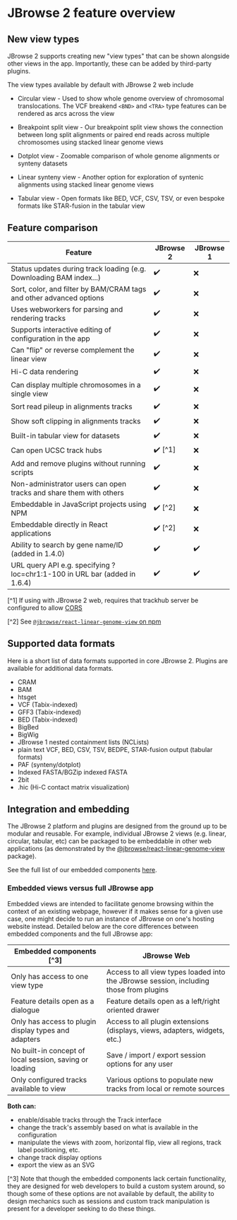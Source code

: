 # JBrowse 2 feature overview

## New view types

JBrowse 2 supports creating new "view types" that can be shown alongside other
views in the app. Importantly, these can be added by third-party plugins.

The view types available by default with JBrowse 2 web include

- Circular view - Used to show whole genome overview of chromosomal
  translocations. The VCF breakend `<BND>` and `<TRA>` type features can be
  rendered as arcs across the view

- Breakpoint split view - Our breakpoint split view shows the connection
  between long split alignments or paired end reads across multiple chromosomes
  using stacked linear genome views

- Dotplot view - Zoomable comparison of whole genome alignments or synteny
  datasets

- Linear synteny view - Another option for exploration of syntenic alignments
  using stacked linear genome views

- Tabular view - Open formats like BED, VCF, CSV, TSV, or even bespoke
  formats like STAR-fusion in the tabular view

## Feature comparison

| Feature                                                                   | JBrowse 2               | JBrowse 1          |
| ------------------------------------------------------------------------- | ----------------------- | ------------------ |
| Status updates during track loading (e.g. Downloading BAM index...)       | :heavy_check_mark:      | :x:                |
| Sort, color, and filter by BAM/CRAM tags and other advanced options       | :heavy_check_mark:      | :x:                |
| Uses webworkers for parsing and rendering tracks                          | :heavy_check_mark:      | :x:                |
| Supports interactive editing of configuration in the app                  | :heavy_check_mark:      | :x:                |
| Can "flip" or reverse complement the linear view                          | :heavy_check_mark:      | :x:                |
| Hi-C data rendering                                                       | :heavy_check_mark:      | :x:                |
| Can display multiple chromosomes in a single view                         | :heavy_check_mark:      | :x:                |
| Sort read pileup in alignments tracks                                     | :heavy_check_mark:      | :x:                |
| Show soft clipping in alignments tracks                                   | :heavy_check_mark:      | :x:                |
| Built-in tabular view for datasets                                        | :heavy_check_mark:      | :x:                |
| Can open UCSC track hubs                                                  | :heavy_check_mark: [^1] | :x:                |
| Add and remove plugins without running scripts                            | :heavy_check_mark:      | :x:                |
| Non-administrator users can open tracks and share them with others        | :heavy_check_mark:      | :x:                |
| Embeddable in JavaScript projects using NPM                               | :heavy_check_mark: [^2] | :x:                |
| Embeddable directly in React applications                                 | :heavy_check_mark: [^2] | :x:                |
| Ability to search by gene name/ID (added in 1.4.0)                        | :heavy_check_mark:      | :heavy_check_mark: |
| URL query API e.g. specifying ?loc=chr1:1-100 in URL bar (added in 1.6.4) | :heavy_check_mark:      | :heavy_check_mark: |

[^1] If using with JBrowse 2 web, requires that trackhub server be configured to allow [CORS](https://developer.mozilla.org/en-US/docs/Web/HTTP/CORS)

[^2] See [`@jbrowse/react-linear-genome-view` on npm](https://www.npmjs.com/package/@jbrowse/react-linear-genome-view)

## Supported data formats

Here is a short list of data formats supported in core JBrowse 2. Plugins are
available for additional data formats.

- CRAM
- BAM
- htsget
- VCF (Tabix-indexed)
- GFF3 (Tabix-indexed)
- BED (Tabix-indexed)
- BigBed
- BigWig
- JBrowse 1 nested containment lists (NCLists)
- plain text VCF, BED, CSV, TSV, BEDPE, STAR-fusion output (tabular formats)
- PAF (synteny/dotplot)
- Indexed FASTA/BGZip indexed FASTA
- 2bit
- .hic (Hi-C contact matrix visualization)

## Integration and embedding

The JBrowse 2 platform and plugins are designed from the ground up to be
modular and reusable. For example, individual JBrowse 2 views (e.g. linear,
circular, tabular, etc) can be packaged to be embeddable in other web
applications (as demonstrated by the
[@jbrowse/react-linear-genome-view](https://www.npmjs.com/package/@jbrowse/react-linear-genome-view)
package).

See the full list of our embedded components [here](https://jbrowse.org/jb2/docs/embedded_components/).

### Embedded views versus full JBrowse app

Embedded views are intended to facilitate genome browsing within the context of an existing webpage, however if it makes sense for a given use case, one might decide to run an instance of JBrowse on one's hosting website instead. Detailed below are the core differences between embedded components and the full JBrowse app:

| Embedded components [^3]                                | JBrowse Web                                                                            |
| ------------------------------------------------------- | -------------------------------------------------------------------------------------- |
| Only has access to one view type                        | Access to all view types loaded into the JBrowse session, including those from plugins |
| Feature details open as a dialogue                      | Feature details open as a left/right oriented drawer                                   |
| Only has access to plugin display types and adapters    | Access to all plugin extensions (displays, views, adapters, widgets, etc.)             |
| No built-in concept of local session, saving or loading | Save / import / export session options for any user                                    |
| Only configured tracks available to view                | Various options to populate new tracks from local or remote sources                    |

**Both can:**

- enable/disable tracks through the Track interface
- change the track's assembly based on what is available in the configuration
- manipulate the views with zoom, horizontal flip, view all regions, track label positioning, etc.
- change track display options
- export the view as an SVG

[^3] Note that though the embedded components lack certain functionality, they are designed for web developers to build a custom system around, so though some of these options are not available by default, the ability to design mechanics such as sessions and custom track manipulation is present for a developer seeking to do these things.
